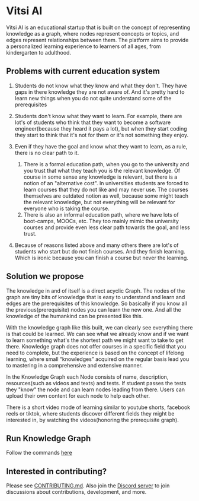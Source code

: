 # Vitsi AI
Vitsi AI is an educational startup that is built on the concept of representing knowledge as a graph, where nodes represent concepts or topics, and edges represent relationships between them. The platform aims to provide a personalized learning experience to learners of all ages, from kindergarten to adulthood.

## Problems with current education system

1. Students do not know what they know and what they don't. They have gaps in there knowledge they are not aware of. And it's pretty hard to learn new things when you do not quite understand some of the prerequisites

2. Students don't know what they want to learn. For example, there are lot's of students who think that they want to become a software engineer(because they heard it pays a lot), but when they start coding they start to think that it's not for them or it's not something they enjoy.

3. Even if they have the goal and know what they want to learn, as a rule, there is no clear path to it.
   1. There is a formal education path, when you go to the university and you trust that what they teach you is the relevant knowledge. Of course in some sense any knowledge is relevant, but there is a notion of an "alternative cost". In universities students are forced to learn courses that they do not like and may never use. The courses themselves are outdated notion as well, because some might teach the relevant knowledge, but not everything will be relevant for everyone who is taking the course.
   2. There is also an informal education path, where we have lots of boot-camps, MOOCs, etc. They too mainly mimic the university courses and provide even less clear path towards the goal, and less trust.

4. Because of reasons listed above and many others there are lot's of students who start but do not finish courses. And they finish learning. Which is ironic because you can finish a course but never the learning.

## Solution we propose
The knowledge in and of itself is a direct acyclic Graph. The nodes of the graph are tiny bits of knowledge that is easy to understand and learn and edges are the prerequisites of this knowledge. So basically if you know all the previous(prerequisite) nodes you can learn the new one. And all the knowledge of the humankind can be presented like this.

With the knowledge graph like this built, we can clearly see everything there is that could be learned. We can see what we already know and if we want to learn something what's the shortest path we might want to take to get there. Knowledge graph does not offer courses in a specific field that you need to complete, but the experience is based on the concept of lifelong learning, where small “knowledges” acquired on the regular basis lead you to mastering in a comprehensive and extensive manner.

In the Knowledge Graph each Node consists of name, description, resources(such as videos and texts) and tests. If student passes the tests they "know" the node and can learn nodes leading from there. Users can upload their own content for each node to help each other.

There is a short video mode of learning similar to youtube shorts, facebook reels or tiktok, where students discover different fields they might be interested in, by watching the videos(honoring the prerequisite graph).


## Run Knowledge Graph
Follow the commands [here](/server/README.md)

## Interested in contributing?
Please see [CONTRIBUTING.md](/CONTRIBUTING.md). Also join the [Discord server](https://discord.gg/qGvkkd3eTM) to join discussions about contributions, development, and more.


